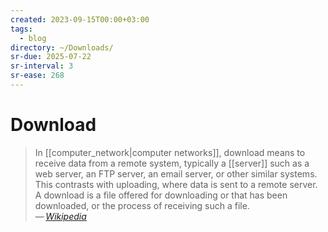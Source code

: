 ```yaml
---
created: 2023-09-15T00:00+03:00
tags:
  - blog
directory: ~/Downloads/
sr-due: 2025-07-22
sr-interval: 3
sr-ease: 268
---
```


# Download

> In [[computer_network|computer networks]], download means to receive data from a remote system, typically a [[server]] such as a web server, an FTP server, an email server, or other similar systems. This contrasts with uploading, where data is sent to a remote server. A download is a file offered for downloading or that has been downloaded, or the process of receiving such a file.\
> — <cite>[Wikipedia](https://en.wikipedia.org/wiki/Download)</cite>
